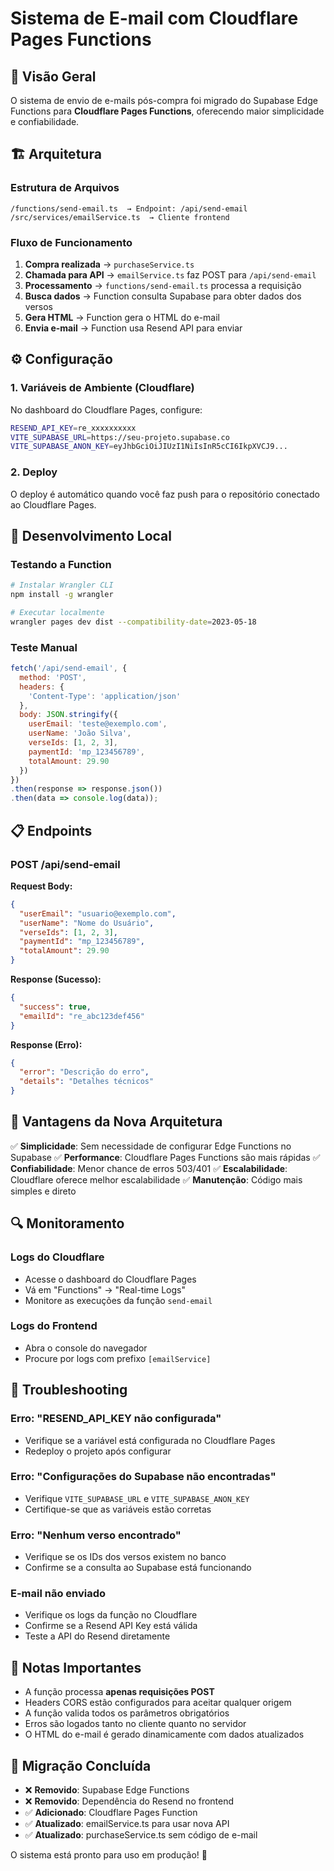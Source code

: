 # Sistema de E-mail com Cloudflare Pages Functions

## 📧 Visão Geral

O sistema de envio de e-mails pós-compra foi migrado do Supabase Edge Functions para **Cloudflare Pages Functions**, oferecendo maior simplicidade e confiabilidade.

## 🏗️ Arquitetura

### Estrutura de Arquivos
```
/functions/send-email.ts  → Endpoint: /api/send-email
/src/services/emailService.ts  → Cliente frontend
```

### Fluxo de Funcionamento
1. **Compra realizada** → `purchaseService.ts`
2. **Chamada para API** → `emailService.ts` faz POST para `/api/send-email`
3. **Processamento** → `functions/send-email.ts` processa a requisição
4. **Busca dados** → Function consulta Supabase para obter dados dos versos
5. **Gera HTML** → Function gera o HTML do e-mail
6. **Envia e-mail** → Function usa Resend API para enviar

## ⚙️ Configuração

### 1. Variáveis de Ambiente (Cloudflare)

No dashboard do Cloudflare Pages, configure:

```bash
RESEND_API_KEY=re_xxxxxxxxxx
VITE_SUPABASE_URL=https://seu-projeto.supabase.co
VITE_SUPABASE_ANON_KEY=eyJhbGciOiJIUzI1NiIsInR5cCI6IkpXVCJ9...
```

### 2. Deploy

O deploy é automático quando você faz push para o repositório conectado ao Cloudflare Pages.

## 🔧 Desenvolvimento Local

### Testando a Function

```bash
# Instalar Wrangler CLI
npm install -g wrangler

# Executar localmente
wrangler pages dev dist --compatibility-date=2023-05-18
```

### Teste Manual

```javascript
fetch('/api/send-email', {
  method: 'POST',
  headers: {
    'Content-Type': 'application/json'
  },
  body: JSON.stringify({
    userEmail: 'teste@exemplo.com',
    userName: 'João Silva',
    verseIds: [1, 2, 3],
    paymentId: 'mp_123456789',
    totalAmount: 29.90
  })
})
.then(response => response.json())
.then(data => console.log(data));
```

## 📋 Endpoints

### POST /api/send-email

**Request Body:**
```json
{
  "userEmail": "usuario@exemplo.com",
  "userName": "Nome do Usuário",
  "verseIds": [1, 2, 3],
  "paymentId": "mp_123456789",
  "totalAmount": 29.90
}
```

**Response (Sucesso):**
```json
{
  "success": true,
  "emailId": "re_abc123def456"
}
```

**Response (Erro):**
```json
{
  "error": "Descrição do erro",
  "details": "Detalhes técnicos"
}
```

## 🚀 Vantagens da Nova Arquitetura

✅ **Simplicidade**: Sem necessidade de configurar Edge Functions no Supabase
✅ **Performance**: Cloudflare Pages Functions são mais rápidas
✅ **Confiabilidade**: Menor chance de erros 503/401
✅ **Escalabilidade**: Cloudflare oferece melhor escalabilidade
✅ **Manutenção**: Código mais simples e direto

## 🔍 Monitoramento

### Logs do Cloudflare
- Acesse o dashboard do Cloudflare Pages
- Vá em "Functions" → "Real-time Logs"
- Monitore as execuções da função `send-email`

### Logs do Frontend
- Abra o console do navegador
- Procure por logs com prefixo `[emailService]`

## 🐛 Troubleshooting

### Erro: "RESEND_API_KEY não configurada"
- Verifique se a variável está configurada no Cloudflare Pages
- Redeploy o projeto após configurar

### Erro: "Configurações do Supabase não encontradas"
- Verifique `VITE_SUPABASE_URL` e `VITE_SUPABASE_ANON_KEY`
- Certifique-se que as variáveis estão corretas

### Erro: "Nenhum verso encontrado"
- Verifique se os IDs dos versos existem no banco
- Confirme se a consulta ao Supabase está funcionando

### E-mail não enviado
- Verifique os logs da função no Cloudflare
- Confirme se a Resend API Key está válida
- Teste a API do Resend diretamente

## 📝 Notas Importantes

- A função processa **apenas requisições POST**
- Headers CORS estão configurados para aceitar qualquer origem
- A função valida todos os parâmetros obrigatórios
- Erros são logados tanto no cliente quanto no servidor
- O HTML do e-mail é gerado dinamicamente com dados atualizados

## 🔄 Migração Concluída

- ❌ **Removido**: Supabase Edge Functions
- ❌ **Removido**: Dependência do Resend no frontend
- ✅ **Adicionado**: Cloudflare Pages Function
- ✅ **Atualizado**: emailService.ts para usar nova API
- ✅ **Atualizado**: purchaseService.ts sem código de e-mail

O sistema está pronto para uso em produção! 🎉